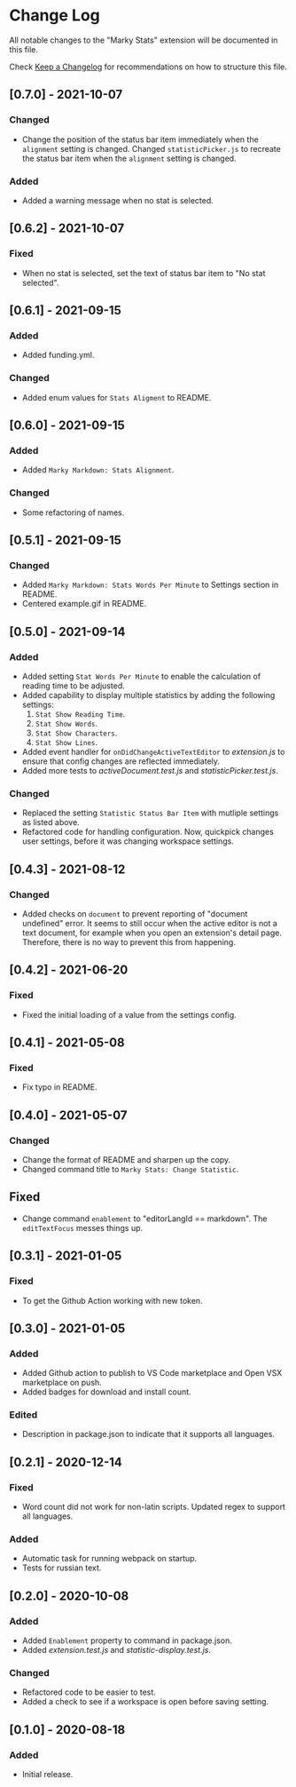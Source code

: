 # Change Log

All notable changes to the "Marky Stats" extension will be documented in this file.

Check [Keep a Changelog](http://keepachangelog.com/) for recommendations on how to structure this file.

## [0.7.0] - 2021-10-07

### Changed

- Change the position of the status bar item immediately when the `alignment` setting is changed. Changed `statisticPicker.js` to recreate the status bar item when the `alignment` setting is changed.

### Added

- Added a warning message when no stat is selected.

## [0.6.2] - 2021-10-07

### Fixed

- When no stat is selected, set the text of status bar item to "No stat selected".

## [0.6.1] - 2021-09-15

### Added

- Added funding.yml.

### Changed

- Added enum values for `Stats Aligment` to README.

## [0.6.0] - 2021-09-15

### Added

- Added `Marky Markdown: Stats Alignment`.

### Changed

- Some refactoring of names.

## [0.5.1] - 2021-09-15

### Changed

- Added `Marky Markdown: Stats Words Per Minute` to Settings section in README.
- Centered example.gif in README.

## [0.5.0] - 2021-09-14

### Added

- Added setting `Stat Words Per Minute` to enable the calculation of reading time to be adjusted.
- Added capability to display multiple statistics by adding the following settings:
	1. `Stat Show Reading Time`.
	1. `Stat Show Words`.
	1. `Stat Show Characters`.
	1. `Stat Show Lines`.
- Added event handler for `onDidChangeActiveTextEditor` to *extension.js* to ensure that config changes are reflected immediately.
- Added more tests to *activeDocument.test.js* and *statisticPicker.test.js*.

### Changed

- Replaced the setting `Statistic Status Bar Item` with mutliple settings as listed above.
- Refactored code for handling configuration. Now, quickpick changes user settings, before it was changing workspace settings.

## [0.4.3] - 2021-08-12

### Changed

- Added checks on `document` to prevent reporting of "document undefined" error. It seems to still occur when the active editor is not a text document, for example when you open an extension's detail page. Therefore, there is no way to prevent this from happening.

## [0.4.2] - 2021-06-20

### Fixed

- Fixed the initial loading of a value from the settings config.

## [0.4.1] - 2021-05-08

### Fixed

- Fix typo in README.

## [0.4.0] - 2021-05-07

### Changed

- Change the format of README and sharpen up the copy.
- Changed command title to `Marky Stats: Change Statistic`.

## Fixed

- Change command `enablement` to "editorLangId == markdown". The `editTextFocus` messes things up.

## [0.3.1] - 2021-01-05

### Fixed

- To get the Github Action working with new token.

## [0.3.0] - 2021-01-05

### Added

- Added Github action to publish to VS Code marketplace and Open VSX marketplace on push.
- Added badges for download and install count.

### Edited

- Description in package.json to indicate that it supports all languages.

## [0.2.1] - 2020-12-14

### Fixed

- Word count did not work for non-latin scripts. Updated regex to support all languages.

### Added

- Automatic task for running webpack on startup.
- Tests for russian text.

## [0.2.0] - 2020-10-08

### Added

- Added `Enablement` property to command in package.json.
- Added *extension.test.js* and *statistic-display.test.js*.

### Changed

- Refactored code to be easier to test.
- Added a check to see if a workspace is open before saving setting.

## [0.1.0] - 2020-08-18

### Added

- Initial release.
